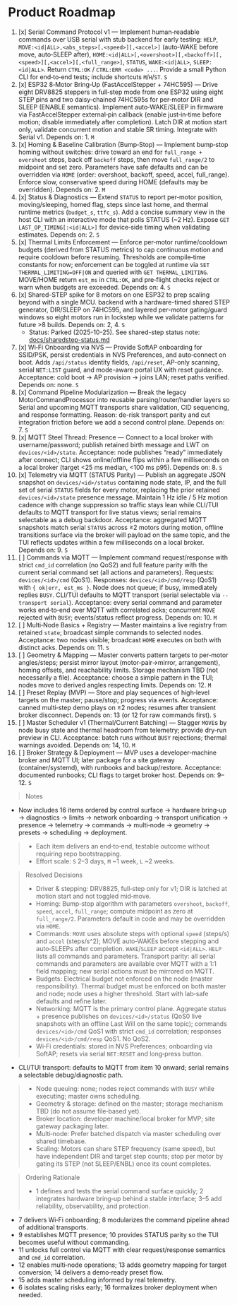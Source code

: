 # Product Roadmap

1. [x] Serial Command Protocol v1 — Implement human‑readable commands over USB serial with stub backend for early testing: `HELP`, `MOVE:<id|ALL>,<abs_steps>[,<speed>][,<accel>]` (auto‑WAKE before move, auto‑SLEEP after), `HOME:<id|ALL>[,<overshoot>][,<backoff>][,<speed>][,<accel>][,<full_range>]`, `STATUS`, `WAKE:<id|ALL>`, `SLEEP:<id|ALL>`. Return `CTRL:OK` / `CTRL:ERR <code> ...`. Provide a small Python CLI for end‑to‑end tests; include shortcuts `M`/`H`/`ST`. `S`
2. [x] ESP32 8‑Motor Bring‑Up (FastAccelStepper + 74HC595) — Drive eight DRV8825 steppers in full‑step mode from one ESP32 using eight STEP pins and two daisy‑chained 74HC595s for per‑motor DIR and SLEEP (ENABLE semantics). Implement auto‑WAKE/SLEEP in firmware via FastAccelStepper external‑pin callback (enable just‑in‑time before motion; disable immediately after completion). Latch DIR at motion start only, validate concurrent motion and stable SR timing. Integrate with Serial v1. Depends on: 1. `M`
3. [x] Homing & Baseline Calibration (Bump‑Stop) — Implement bump‑stop homing without switches: drive toward an end for `full_range + overshoot` steps, back off `backoff` steps, then move `full_range/2` to midpoint and set zero. Parameters have safe defaults and can be overridden via `HOME` (order: overshoot, backoff, speed, accel, full_range). Enforce slow, conservative speed during HOME (defaults may be overridden). Depends on: 2. `M`
4. [x] Status & Diagnostics — Extend `STATUS` to report per‑motor position, moving/sleeping, homed flag, steps since last home, and thermal runtime metrics (`budget_s`, `ttfc_s`). Add a concise summary view in the host CLI with an interactive mode that polls STATUS (~2 Hz). Expose `GET LAST_OP_TIMING[:<id|ALL>]` for device‑side timing when validating estimates. Depends on: 2. `S`
5. [x] Thermal Limits Enforcement — Enforce per‑motor runtime/cooldown budgets (derived from STATUS metrics) to cap continuous motion and require cooldown before resuming. Thresholds are compile‑time constants for now; enforcement can be toggled at runtime via `SET THERMAL_LIMITING=OFF|ON` and queried with `GET THERMAL_LIMITING`. MOVE/HOME return `est_ms` in `CTRL:OK`, and pre‑flight checks reject or warn when budgets are exceeded. Depends on: 4. `S`
6. [x] Shared-STEP spike for 8 motors on one ESP32 to prep scaling beyond with a single MCU. backend with a hardware-timed shared STEP generator,  DIR/SLEEP on 74HC595, and layered per-motor gating/guard windows so eight motors run in lockstep while we validate patterns for future >8 builds.  Depends on: 2, 4. `S`
   - Status: Parked (2025-10-25). See shared-step status note: [docs/sharedstep-status.md](./docs/sharedstep-status.md)
7. [x] Wi‑Fi Onboarding via NVS — Provide SoftAP onboarding for SSID/PSK, persist credentials in NVS Preferences, and auto‑connect on boot. Adds `/api/status` identity fields, `/api/reset`, AP-only scanning, serial `NET:LIST` guard, and mode-aware portal UX with reset guidance. Acceptance: cold boot → AP provision → joins LAN; reset paths verified. Depends on: none. `S`
8. [x] Command Pipeline Modularization — Break the legacy MotorCommandProcessor into reusable parsing/router/handler layers so Serial and upcoming MQTT transports share validation, CID sequencing, and response formatting. Reason: de-risk transport parity and cut integration friction before we add a second control plane. Depends on: 7. `S`
9. [x] MQTT Steel Thread: Presence — Connect to a local broker with username/password; publish retained birth message and LWT on `devices/<id>/state`. Acceptance: node publishes “ready” immediately after connect; CLI shows online/offline flips within a few milliseconds on a local broker (target <25 ms median, <100 ms p95). Depends on: 8. `S`
10. [x] Telemetry via MQTT (STATUS Parity) — Publish an aggregate JSON snapshot on `devices/<id>/status` containing node state, IP, and the full set of serial `STATUS` fields for every motor, replacing the prior retained `devices/<id>/state` presence message. Maintain 1 Hz idle / 5 Hz motion cadence with change suppression so traffic stays lean while CLI/TUI defaults to MQTT transport for live status views; serial remains selectable as a debug backdoor. Acceptance: aggregated MQTT snapshots match serial `STATUS` across ≥2 motors during motion, offline transitions surface via the broker will payload on the same topic, and the TUI reflects updates within a few milliseconds on a local broker. Depends on: 9. `S`
11. [ ] Commands via MQTT — Implement command request/response with strict `cmd_id` correlation (no QoS2) and full feature parity with the current serial command set (all actions and parameters). Requests: `devices/<id>/cmd` (QoS1). Responses: `devices/<id>/cmd/resp` (QoS1) with `{ ok|err, est_ms }`. Node does not queue; if busy, immediately replies `BUSY`. CLI/TUI defaults to MQTT transport (serial selectable via `--transport serial`). Acceptance: every serial command and parameter works end‑to‑end over MQTT with correlated acks; concurrent `MOVE` rejected with `BUSY`; events/status reflect progress. Depends on: 10. `M`
12. [ ] Multi‑Node Basics + Registry — Master maintains a live registry from retained `state`; broadcast simple commands to selected nodes. Acceptance: two nodes visible; broadcast `HOME` executes on both with distinct acks. Depends on: 11. `S`
13. [ ] Geometry & Mapping — Master converts pattern targets to per‑motor angles/steps; persist mirror layout (motor‑pair→mirror, arrangement), homing offsets, and reachability limits. Storage mechanism TBD (not necessarily a file). Acceptance: choose a simple pattern in the TUI; nodes move to derived angles respecting limits. Depends on: 12. `M`
14. [ ] Preset Replay (MVP) — Store and play sequences of high‑level targets on the master; pause/stop; progress via events. Acceptance: canned multi‑step demo plays on ≥2 nodes; resumes after transient broker disconnect. Depends on: 13 (or 12 for raw commands first). `S`
15. [ ] Master Scheduler v1 (Thermal/Current Batching) — Stagger `MOVE`s by node busy state and thermal headroom from telemetry; provide dry‑run preview in CLI. Acceptance: batch runs without `BUSY` rejections; thermal warnings avoided. Depends on: 14, 10. `M`
16. [ ] Broker Strategy & Deployment — MVP uses a developer‑machine broker and MQTT UI; later package for a site gateway (container/systemd), with runbooks and backup/restore. Acceptance: documented runbooks; CLI flags to target broker host. Depends on: 9–12. `S`

> Notes
>
- Now includes 16 items ordered by control surface → hardware bring‑up → diagnostics → limits → network onboarding → transport unification → presence → telemetry → commands → multi‑node → geometry → presets → scheduling → deployment.
> - Each item delivers an end‑to‑end, testable outcome without requiring repo bootstrapping.
> - Effort scale: `S` 2–3 days, `M` ~1 week, `L` ~2 weeks.

> Resolved Decisions
>
> - Driver & stepping: DRV8825, full‑step only for v1; DIR is latched at motion start and not toggled mid‑move.
> - Homing: Bump‑stop algorithm with parameters `overshoot`, `backoff`, `speed`, `accel`, `full_range`; compute midpoint as zero at `full_range/2`. Parameters default in code and may be overridden via `HOME`.
> - Commands: `MOVE` uses absolute steps with optional `speed` (steps/s) and `accel` (steps/s^2); MOVE auto‑WAKEs before stepping and auto‑SLEEPs after completion. `WAKE`/`SLEEP` accept `<id|ALL>`. `HELP` lists all commands and parameters. Transport parity: all serial commands and parameters are available over MQTT with a 1:1 field mapping; new serial actions must be mirrored on MQTT.
> - Budgets: Electrical budget not enforced on the node (master responsibility). Thermal budget must be enforced on both master and node; node uses a higher threshold. Start with lab‑safe defaults and refine later.
> - Networking: MQTT is the primary control plane. Aggregate status + presence publishes on `devices/<id>/status` (QoS0 live snapshots with an offline Last Will on the same topic); commands `devices/<id>/cmd` QoS1 with strict `cmd_id` correlation; responses `devices/<id>/cmd/resp` QoS1. No QoS2.
> - Wi‑Fi credentials: stored in NVS Preferences; onboarding via SoftAP; resets via serial `NET:RESET` and long‑press button.
- CLI/TUI transport: defaults to MQTT from item 10 onward; serial remains a selectable debug/diagnostic path.
> - Node queuing: none; nodes reject commands with `BUSY` while executing; master owns scheduling.
> - Geometry & storage: defined on the master; storage mechanism TBD (do not assume file‑based yet).
> - Broker location: developer machine/local broker for MVP; site gateway packaging later.
> - Multi‑node: Prefer batched dispatch via master scheduling over shared timebase.
> - Scaling: Motors can share STEP frequency (same speed), but have independent DIR and target step counts; stop per motor by gating its STEP (not SLEEP/ENBL) once its count completes.

> Ordering Rationale
>
> - 1 defines and tests the serial command surface quickly; 2 integrates hardware bring‑up behind a stable interface; 3–5 add reliability, observability, and protection.
- 7 delivers Wi‑Fi onboarding; 8 modularizes the command pipeline ahead of additional transports.
- 9 establishes MQTT presence; 10 provides STATUS parity so the TUI becomes useful without commanding.
- 11 unlocks full control via MQTT with clear request/response semantics and `cmd_id` correlation.
- 12 enables multi‑node operations; 13 adds geometry mapping for target conversion; 14 delivers a demo‑ready preset flow.
- 15 adds master scheduling informed by real telemetry.
- 6 isolates scaling risks early; 16 formalizes broker deployment when needed.
